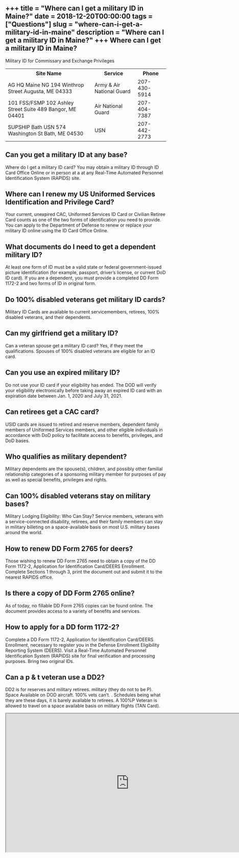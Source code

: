 +++
title = "Where can I get a military ID in Maine?"
date = 2018-12-20T00:00:00
tags = ["Questions"]
slug = "where-can-i-get-a-military-id-in-maine"
description = "Where can I get a military ID in Maine?"
+++
Where can I get a military ID in Maine?
---------------------------------------

Military ID for Commissary and Exchange Privileges

<table><tr><th>Site Name</th><th>Service</th><th>Phone</th></tr><tr><td>AG HQ Maine NG 194 Winthrop Street Augusta, ME 04333</td><td>Army &amp; Air National Guard</td><td>207-430-5914</td></tr><tr><td>101 FSS/FSMP 102 Ashley Street Suite 489 Bangor, ME 04401</td><td>Air National Guard</td><td>207-404-7387</td></tr><tr><td>SUPSHIP Bath USN 574 Washington St Bath, ME 04530</td><td>USN</td><td>207-442-2773</td></tr></table>

Can you get a military ID at any base?
--------------------------------------

Where do I get a military ID card? You may obtain a military ID through ID Card Office Online or in person at a at any Real-Time Automated Personnel Identification System (RAPIDS) site.

Where can I renew my US Uniformed Services Identification and Privilege Card?
-----------------------------------------------------------------------------

Your current, unexpired CAC, Uniformed Services ID Card or Civilian Retiree Card counts as one of the two forms of identification you need to provide. You can apply to the Department of Defense to renew or replace your military ID online using the ID Card Office Online.

What documents do I need to get a dependent military ID?
--------------------------------------------------------

At least one form of ID must be a valid state or federal government-issued picture identification (for example, passport, driver’s license, or current DoD ID card). If you are a dependent, you must provide a completed DD Form 1172-2 and two forms of ID in original form.

Do 100% disabled veterans get military ID cards?
------------------------------------------------

Military ID Cards are available to current servicemembers, retirees, 100% disabled veterans, and their dependents.

Can my girlfriend get a military ID?
------------------------------------

Can a veteran spouse get a military ID card? Yes, if they meet the qualifications. Spouses of 100% disabled veterans are eligible for an ID card.

Can you use an expired military ID?
-----------------------------------

Do not use your ID card if your eligibility has ended. The DOD will verify your eligibility electronically before taking away an expired ID card with an expiration date between Jan. 1, 2020 and July 31, 2021.

Can retirees get a CAC card?
----------------------------

USID cards are issued to retired and reserve members, dependent family members of Uniformed Services members, and other eligible individuals in accordance with DoD policy to facilitate access to benefits, privileges, and DoD bases.

Who qualifies as military dependent?
------------------------------------

Military dependents are the spouse(s), children, and possibly other familial relationship categories of a sponsoring military member for purposes of pay as well as special benefits, privileges and rights.

Can 100% disabled veterans stay on military bases?
--------------------------------------------------

Military Lodging Eligibility: Who Can Stay? Service members, veterans with a service-connected disability, retirees, and their family members can stay in military billeting on a space-available basis on most U.S. military bases around the world.

How to renew DD Form 2765 for deers?
------------------------------------

Those wishing to renew DD Form 2765 need to obtain a copy of the DD Form 1172-2, Application for Identification Card/DEERS Enrollment. Complete Sections 1 through 3, print the document out and submit it to the nearest RAPIDS office.

Is there a copy of DD Form 2765 online?
---------------------------------------

As of today, no fillable DD Form 2765 copies can be found online. The document provides access to a variety of benefits and services.

How to apply for a DD form 1172-2?
----------------------------------

Complete a DD Form 1172-2, Application for Identification Card/DEERS Enrollment, necessary to register you in the Defense Enrollment Eligibility Reporting System (DEERS). Visit a Real-Time Automated Personnel Identification System (RAPIDS) site for final verification and processing purposes. Bring two original IDs.

Can a p &amp; t veteran use a DD2?
----------------------------------

DD2 is for reserves and military retirees. military (they do not to be P). Space Available on DOD aircraft. 100% vets can’t. . Schedules being what they are these days, it is barely available to retirees. A 100%P Veteran is allowed to travel on a space available basis on military flights (TAN Card).

<iframe allow="accelerometer; autoplay; clipboard-write; encrypted-media; gyroscope; picture-in-picture" allowfullscreen="" class="__youtube_prefs__  epyt-is-override  no-lazyload" data-no-lazy="1" data-origheight="433" data-origwidth="770" data-skipgform_ajax_framebjll="" height="433" id="_ytid_76597" loading="lazy" src="https://www.youtube.com/embed/azA0RJMUK0E?enablejsapi=1&autoplay=0&cc_load_policy=0&cc_lang_pref=&iv_load_policy=1&loop=0&modestbranding=0&rel=1&fs=1&playsinline=0&autohide=2&theme=dark&color=red&controls=1&" title="YouTube player" width="770"></iframe>